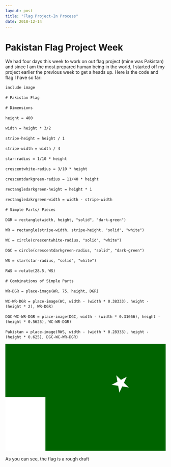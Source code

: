 ```yaml
---
layout: post
title: "Flag Project-In Process"
date: 2018-12-14
---
```


# Pakistan Flag Project Week

We had four days this week to work on out flag project (mine was Pakistan) and since I am the most prepared human being in the world, I started off my project earlier the previous week to get a heads up. Here is the code and flag I have so far:
```
include image

# Pakistan Flag

# Dimensions

height = 400

width = height * 3/2

stripe-height = height / 1

stripe-width = width / 4

star-radius = 1/10 * height

crescentwhite-radius = 3/10 * height

crescentdarkgreen-radius = 11/40 * height

rectangledarkgreen-height = height * 1

rectangledakrgreen-width = width - stripe-width

# Simple Parts/ Pieces

DGR = rectangle(width, height, "solid", "dark-green")

WR = rectangle(stripe-width, stripe-height, "solid", "white")

WC = circle(crescentwhite-radius, "solid", "white")

DGC = circle(crescentdarkgreen-radius, "solid", "dark-green")

WS = star(star-radius, "solid", "white")

RWS = rotate(28.5, WS)

# Combinations of Simple Parts

WR-DGR = place-image(WR, 75, height, DGR)

WC-WR-DGR = place-image(WC, width - (width * 0.38333), height - (height * 2), WR-DGR)

DGC-WC-WR-DGR = place-image(DGC, width - (width * 0.31666), height - (height * 0.5625), WC-WR-DGR)

Pakistan = place-image(RWS, width - (width * 0.28333), height - (height * 0.625), DGC-WC-WR-DGR)

```
![Pakistan.Flag](/images/flagV2.png)

As you can see, the flag is a rough draft
